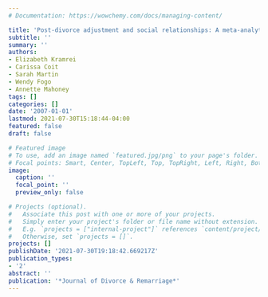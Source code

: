 ```yaml
---
# Documentation: https://wowchemy.com/docs/managing-content/

title: 'Post-divorce adjustment and social relationships: A meta-analytic review'
subtitle: ''
summary: ''
authors:
- Elizabeth Kramrei
- Carissa Coit
- Sarah Martin
- Wendy Fogo
- Annette Mahoney
tags: []
categories: []
date: '2007-01-01'
lastmod: 2021-07-30T15:18:44-04:00
featured: false
draft: false

# Featured image
# To use, add an image named `featured.jpg/png` to your page's folder.
# Focal points: Smart, Center, TopLeft, Top, TopRight, Left, Right, BottomLeft, Bottom, BottomRight.
image:
  caption: ''
  focal_point: ''
  preview_only: false

# Projects (optional).
#   Associate this post with one or more of your projects.
#   Simply enter your project's folder or file name without extension.
#   E.g. `projects = ["internal-project"]` references `content/project/deep-learning/index.md`.
#   Otherwise, set `projects = []`.
projects: []
publishDate: '2021-07-30T19:18:42.669217Z'
publication_types:
- '2'
abstract: ''
publication: '*Journal of Divorce & Remarriage*'
---
```


